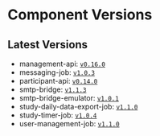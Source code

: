# Component Versions


## Latest Versions

- management-api: [`v0.16.0`](https://github.com/case-framework/case-backend/releases/tag/management-api@v0.16.0)
- messaging-job: [`v1.0.3`](https://github.com/case-framework/case-backend/releases/tag/messaging-job@v1.0.3)
- participant-api: [`v0.14.0`](https://github.com/case-framework/case-backend/releases/tag/participant-api@v0.14.0)
- smtp-bridge: [`v1.1.3`](https://github.com/case-framework/case-backend/releases/tag/smtp-bridge@v1.1.3)
- smtp-bridge-emulator: [`v1.0.1`](https://github.com/case-framework/case-backend/releases/tag/smtp-bridge-emulator@v1.0.1)
- study-daily-data-export-job: [`v1.1.0`](https://github.com/case-framework/case-backend/releases/tag/study-daily-data-export-job@v1.1.0)
- study-timer-job: [`v1.0.4`](https://github.com/case-framework/case-backend/releases/tag/study-timer-job@v1.0.4)
- user-management-job: [`v1.1.0`](https://github.com/case-framework/case-backend/releases/tag/user-management-job@v1.1.0)

